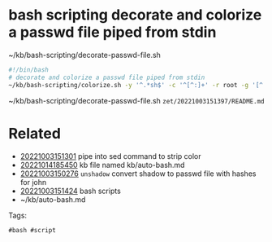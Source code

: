 # bash scripting decorate and colorize a passwd file piped from stdin
~/kb/bash-scripting/decorate-passwd-file.sh
```bash
#!/bin/bash
# decorate and colorize a passwd file piped from stdin
~/kb/bash-scripting/colorize.sh -y '^.*sh$' -c '^[^:]+' -r root -g '[^:/]+$' -b 'false|nologin'
```

~/kb/bash-scripting/decorate-passwd-file.sh
` zet/20221003151397/README.md `

# Related

- [20221003151301](/zet/20221003151301/README.md) pipe into sed command to strip color
- [20221014185450](/zet/20221014185450/README.md) kb file named kb/auto-bash.md
- [20221003150276](/zet/20221003150276/README.md) `unshadow` convert shadow to passwd file with hashes for john
- [20221003151424](/zet/20221003151424/README.md) bash scripts
- ~/kb/auto-bash.md

Tags:

    #bash #script 
